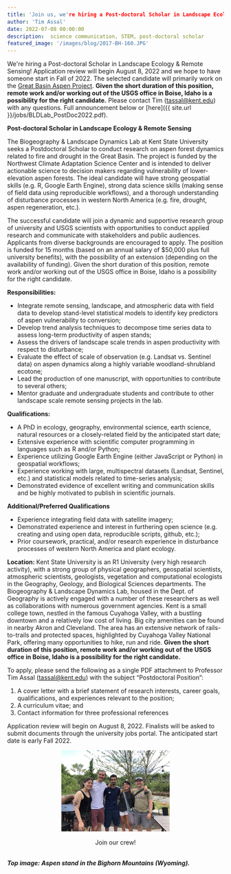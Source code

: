 ```yaml
---
title: 'Join us, we're hiring a Post-doctoral Scholar in Landscape Ecology & Remote Sensing'
author: 'Tim Assal'
date: 2022-07-08 00:00:00
description:  science communication, STEM, post-doctoral scholar
featured_image: '/images/blog/2017-BH-160.JPG'
---
```


We're hiring a Post-doctoral Scholar in Landscape Ecology & Remote Sensing! Application review will begin August 8, 2022 and we hope to have someone start in Fall of 2022. The selected candidate will primarily work on the [Great Basin Aspen Project](https://assallab.org/blog/newproject-aspenvuln-gb). **Given the short duration of this position, remote work and/or working out of the USGS office in Boise, Idaho is a possibility for the right candidate.** Please contact Tim (tassal@kent.edu) with any questions. Full announcement below or [here]({{ site.url }}/jobs/BLDLab_PostDoc2022.pdf). 

**Post-doctoral Scholar in Landscape Ecology & Remote Sensing**

The Biogeography & Landscape Dynamics Lab at Kent State University seeks a Postdoctoral Scholar to conduct research on aspen forest dynamics related to fire and drought in the Great Basin. The project is funded by the Northwest Climate Adaptation Science Center and is intended to deliver actionable science to decision makers regarding vulnerability of lower-elevation aspen forests. The ideal candidate will have strong geospatial skills (e.g. R, Google Earth Engine), strong data science skills (making sense of field data using reproducible workflows), and a thorough understanding of disturbance processes in western North America (e.g. fire, drought, aspen regeneration, etc.). 

The successful candidate will join a dynamic and supportive research group of university and USGS scientists with opportunities to conduct applied research and communicate with stakeholders and public audiences. Applicants from diverse backgrounds are encouraged to apply. The position is funded for 15 months (based on an annual salary of $50,000 plus full university benefits), with the possibility of an extension (depending on the availability of funding). Given the short duration of this position, remote work and/or working out of the USGS office in Boise, Idaho is a possibility for the right candidate.

**Responsibilities:**
+ Integrate remote sensing, landscape, and atmospheric data with field data to develop stand-level statistical models to identify key predictors of aspen vulnerability to conversion;
+ Develop trend analysis techniques to decompose time series data to assess long-term productivity of aspen stands;
+ Assess the drivers of landscape scale trends in aspen productivity with respect to disturbance;
+ Evaluate the effect of scale of observation (e.g. Landsat vs. Sentinel data) on aspen dynamics along a highly variable woodland-shrubland ecotone;
+ Lead the production of one manuscript, with opportunities to contribute to several others;
+ Mentor graduate and undergraduate students and contribute to other landscape scale remote sensing projects in the lab. 

**Qualifications:**
+ A PhD in ecology, geography, environmental science, earth science, natural resources or a closely-related field by the anticipated start date;
+ Extensive experience with scientific computer programming in languages such as R and/or Python;
+ Experience utilizing Google Earth Engine (either JavaScript or Python) in geospatial workflows;
+ Experience working with large, multispectral datasets (Landsat, Sentinel, etc.) and statistical models related to time-series analysis;
+ Demonstrated evidence of excellent writing and communication skills and be highly motivated to publish in scientific journals.

**Additional/Preferred Qualifications**
+ Experience integrating field data with satellite imagery;
+ Demonstrated experience and interest in furthering open science (e.g. creating and using open data, reproducible scripts, github, etc.);
+ Prior coursework, practical, and/or research experience in disturbance processes of western North America and plant ecology. 

**Location:**
Kent State University is an R1 University (very high research activity), with a strong group of physical geographers, geospatial scientists, atmospheric scientists, geologists, vegetation and computational ecologists in the Geography, Geology, and Biological Sciences departments. The 
Biogeography & Landscape Dynamics Lab, housed in the Dept. of Geography is actively engaged with a number of these researchers as well as collaborations with numerous government agencies. Kent is a small college town, nestled in the famous Cuyahoga Valley, with a bustling downtown and a relatively low cost of living. Big city amenities can be found in nearby Akron and Cleveland. The area has an extensive network of rails-to-trails and protected spaces, highlighted by Cuyahoga Valley National Park, offering many opportunities to hike, run and ride. **Given the short duration of this position, remote work and/or working out of the USGS office in Boise, Idaho is a possibility for the right candidate.** 

To apply, please send the following as a single PDF attachment to Professor Tim Assal (tassal@kent.edu) with the subject “Postdoctoral Position”: 
1. A cover letter with a brief statement of research interests, career goals, qualifications, and experiences relevant to the position;
2. A curriculum vitae; and
3. Contact information for three professional references

Application review will begin on August 8, 2022. Finalists will be asked to submit documents through the university jobs portal. The anticipated start date is early Fall 2022. 

<p align="center">
  <img alt="wgfd-crew" src="/images/gallery/lab-class-of-2021.jpg" style="width: 50%; height= 50%">
</p> 
<center>Join our crew! </center>
<br>

***Top image: Aspen stand in the Bighorn Mountains (Wyoming).***

